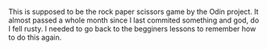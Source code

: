 This is supposed to be the rock paper scissors game by the Odin project.
It almost passed a whole month since I last commited something and god, do I fell rusty.
I needed to go back to the begginers lessons to remember how to do this again.
